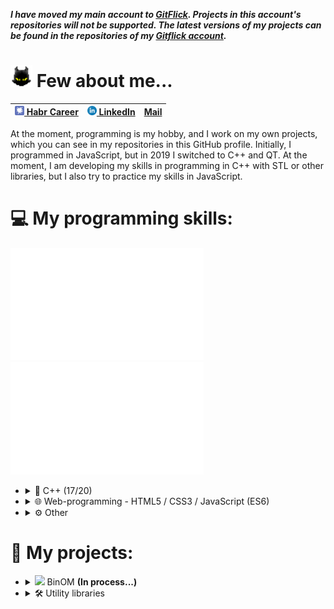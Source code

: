 ***I have moved my main account to [GitFlick](https://gitflic.ru/). Projects in this account's repositories will not be supported. The latest versions of my projects can be found in the repositories of my [Gitflick account](https://gitflic.ru/user/gbytegear).***

# <img src="https://raw.githubusercontent.com/gbytegear/gbytegear/main/icons/ByteGear.png" height="35px"> Few about me...

|[<img src="https://raw.githubusercontent.com/gbytegear/gbytegear/main/icons/habr_career.png" height="15px"> Habr Career](https://career.habr.com/gbytegear)|[<img src="https://raw.githubusercontent.com/gbytegear/gbytegear/main/icons/linkedin.png" height="15px"> LinkedIn](https://www.linkedin.com/in/gbytegear/)|[Mail](mailto:bytegear@ya.ru)|
|-|-|-|

At the moment, programming is my hobby, and I work on my own projects, which you can see in my repositories in this GitHub profile. Initially, I programmed in JavaScript, but in 2019 I switched to C++ and QT. At the moment, I am developing my skills in programming in C++ with STL or other libraries, but I also try to practice my skills in JavaScript.

# 💻 My programming skills:
<p float="left">
<img src="https://raw.githubusercontent.com/gbytegear/github-stats/master/generated/overview.svg" height="180"/>
<img src="https://raw.githubusercontent.com/gbytegear/github-stats/master/generated/languages.svg" height="180"/>
</p>

<ul>
<li><details>
<summary>🤖 C++ (17/20)</summary>

* 🛠️ **Tools**:
  * **Compiler**:
    * GCC
    * Clang
    * MinGw
  * **Build system**:
    * Make
    * CMake
    * QMake
  * **Debugger**:
    * GDB (CLI / QtCreator / VS Code)
* ✔️ **Studied/Applied in practice**:
  * **Basics**:
    * OOP
      * Basics:
        * Encapsulation
        * Polymorphism
        * Inheritance
          * Inheritance polymorphism
      * RAII
      * Methods/Operators overload
    * Templates (metaprogramming)
      * Type traits
      * Concepts/Requires
      * CRTP (curiously recurring template pattern)
  * **Libraries**
    * **System-dependent libraries (C)**:
      * Berkeley sockets (POSIX / WinSock2)
        * IP
          * TCP
          * UDP
        * IPC (POSIX)
      * Memory-Mapped Files (POSIX / Windows)
    * **STL**:
      * Containers
        * Iterators
      * Smart pointers
      * Functional
      * Filesystem
      * Multithreading
        * Atomic
        * Mutual exclusion
        * Generic mutex management
        * Condition variables
  * **Frameworks**:
    * **Qt 5**
      * Qt Quick
      * QNetwork
      * QSql (SQLite)
* 📖 **In studying process**:
  * C++20
  * STL/Algorithm
* 📋 **ToDo**:
  * STL/Multithreading/Futures
  * Frameworks/Boost
  * Libraries/Libseccomp (Linux specific)
  * Processes (Windows / POSIX)
  * Libraries/Ncurses
    * Libraries/PDcurses (Windows)
  * Libraries/OpenGL
    * Libraries/OpenGL ES
  * Libraries/Vulkan (Maybe)
  * Libraries/SDL
  * Libraries/[Dear ImGui](https://github.com/ocornut/imgui?ysclid=l7nyhpo84h170635067)
  * etc...
</details></li>
<li><details>
<summary>🌐 Web-programming - HTML5 / CSS3 / JavaScript (ES6)</summary>
 
  * Promises (async / await)
  * WebSql
  * HTML5 Canvas
  * Node.js
    * Koa
    * MongoDB
    * Redis
    * OAuth 2.0
    * Passport
</details></li>
<li><details>
<summary>⚙️ Other</summary>

  * 🔌Git (CLI)
  * 🐧**Linux**:
    * Distributions:
      * Cent OS
      * KDE Neon
      * Linux Mint **(Current)**
    * Command shell:
      * Bash
      * Fish **(Current)**
</details></li>
</ul>

# 💼 My projects:
<ul>
  <li>
    <details>
      <summary><img src="https://gbytegear.github.io/BinOM/src/img/BinOM.ico" height="20"> BinOM <b>(In process...)</b></summary>
      <b>BinOM</b>(<i><b>Bin</b>ary <b>O</b>bject <b>M</b>odel</i>) - library for working with a hierarchical data format for general purposes.
      <h3> Basic goals:</h3>
      <ul>
        <li>Development of a generic data format for building structures of any complexity</li>
        <li>Ensuring the most optimal read and data processing speed</li>
        <li>Development of tools for the most convenient work with data</li>
      </ul>
      <h3> Links:</h3>
      <ul>
        <li><a href="https://gbytegear.github.io/BinOM/"><img src="https://raw.githubusercontent.com/gbytegear/gbytegear/main/icons/BinOM.ico" height="20"> Site</a></li>
        <li><a href="https://github.com/gbytegear/BinOM"><img src="https://raw.githubusercontent.com/gbytegear/gbytegear/main/icons/github.webp" height="20"> GitHub repository</a></li>
        <li><a href="https://notabug.org/ByteGear/BinOM"><img src="https://raw.githubusercontent.com/gbytegear/gbytegear/main/icons/not_a_bug_org.png" height="20"> NotABug repository</a></li>
      </ul>
    </details>
  </li>
  <li>
    <details>
      <summary>🛠 Utility libraries</summary>
      <ul>
        <li>
          <details>
            <summary>TcpServer <b>(Completed)</b></summary>
            <b>TcpServer</b> - Simple Crossplatform Multi-threading TCP/IP Server for exchanging binary data packages
            <h3> Links:</h3>
            <ul>
              <li><a href="https://github.com/gbytegear/TcpServer"><img src="https://raw.githubusercontent.com/gbytegear/gbytegear/main/icons/github.webp" height="20"> Repository</a></li>
              <li><a href="https://notabug.org/ByteGear/TcpServer"><img src="https://raw.githubusercontent.com/gbytegear/gbytegear/main/icons/not_a_bug_org.png" height="20"> NotABug repository</a></li>
            </ul>
          </details>
        </li>
        <li>
          <details>
            <summary>libmmf <b>(In test...)</b></summary>
            <b>libpmmf</b> - Portable <a href="https://en.wikipedia.org/wiki/Memory-mapped_file">Memory-Mapped File</a> library for C++
            <h3> Links:</h3>
            <ul>
              <li><a href="https://github.com/gbytegear/libpmmf"><img src="https://raw.githubusercontent.com/gbytegear/gbytegear/main/icons/github.webp" height="20"> Repository</a></li>
              <li><a href="https://notabug.org/ByteGear/libpmmf"><img src="https://raw.githubusercontent.com/gbytegear/gbytegear/main/icons/not_a_bug_org.png" height="20"> NotABug repository</a></li>
            </ul>
          </details>
        </li>
      </ul>
    </details>
  </li>
</ul>

